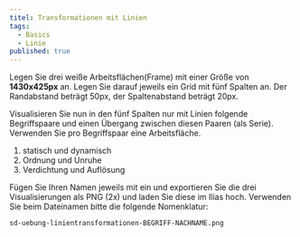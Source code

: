 ```yaml
---
titel: Transformationen mit Linien
tags: 
  - Basics
  - Linie
published: true
---
```


Legen Sie drei weiße Arbeitsflächen(Frame) mit einer Größe von **1430x425px** an. Legen Sie darauf jeweils ein Grid mit fünf Spalten an. Der Randabstand beträgt 50px, der Spaltenabstand beträgt 20px. 

Visualisieren Sie nun in den fünf Spalten nur mit Linien folgende Begriffspaare und einen Übergang zwischen diesen Paaren (als Serie). Verwenden Sie pro Begriffspaar eine Arbeitsfläche. 

1. statisch und dynamisch
2. Ordnung und Unruhe
3. Verdichtung und Auflösung

Fügen Sie Ihren Namen jeweils mit ein und exportieren Sie die drei Visualisierungen als PNG (2x) und laden Sie diese im Ilias hoch. Verwenden Sie beim Dateinamen bitte die folgende Nomenklatur:

```sd-uebung-linientransformationen-BEGRIFF-NACHNAME.png```
